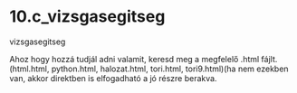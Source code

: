 # 10.c_vizsgasegitseg
vizsgasegitseg

Ahoz hogy hozzá tudjál adni valamit, keresd meg a megfelelő .html fájlt.
(html.html, python.html, halozat.html, tori.html, tori9.html)(ha nem ezekben van, akkor direktben is elfogadható a jó részre berakva.
